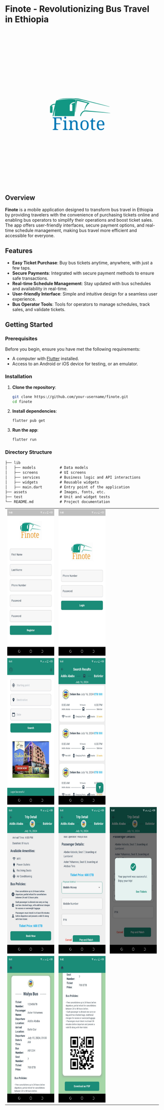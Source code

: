 # Finote - Revolutionizing Bus Travel in Ethiopia

![Finote Logo](assets/images/logo_blue.png) <!-- Add the logo image link here -->

## Overview

**Finote** is a mobile application designed to transform bus travel in Ethiopia by providing travelers with the convenience of purchasing tickets online and enabling bus operators to simplify their operations and boost ticket sales. The app offers user-friendly interfaces, secure payment options, and real-time schedule management, making bus travel more efficient and accessible for everyone.

## Features

- **Easy Ticket Purchase**: Buy bus tickets anytime, anywhere, with just a few taps.
- **Secure Payments**: Integrated with secure payment methods to ensure safe transactions.
- **Real-time Schedule Management**: Stay updated with bus schedules and availability in real-time.
- **User-friendly Interface**: Simple and intuitive design for a seamless user experience.
- **Bus Operator Tools**: Tools for operators to manage schedules, track sales, and validate tickets.

## Getting Started

### Prerequisites

Before you begin, ensure you have met the following requirements:

- A computer with [Flutter](https://flutter.dev/docs/get-started/install) installed.
- Access to an Android or iOS device for testing, or an emulator.

### Installation

1. **Clone the repository**:
    ```bash
    git clone https://github.com/your-username/finote.git
    cd finote
    ```

2. **Install dependencies**:
    ```bash
    flutter pub get
    ```

3. **Run the app**:
    ```bash
    flutter run
    ```

### Directory Structure

```plaintext
├── lib
│   ├── models           # Data models
│   ├── screens          # UI screens
│   ├── services         # Business logic and API interactions
│   ├── widgets          # Reusable widgets
│   ├── main.dart        # Entry point of the application
├── assets               # Images, fonts, etc.
├── test                 # Unit and widget tests
└── README.md            # Project documentation
```
<table>
  <tr>
  </tr>
  <tr>
    <td><img src="assets/screenshots/1.jpg" width=270 height=480></td>
    <td><img src="assets/screenshots/2.jpg" width=270 height=480></td>
  </tr>

  <tr>
    <td><img src="assets/screenshots/3.jpg" width=270 height=480></td>
    <td><img src="assets/screenshots/4.jpg" width=270 height=480></td>
  </tr>
  

  <tr>
    <td><img src="assets/screenshots/5.jpg" width=270 height=480></td>
    <td><img src="assets/screenshots/6.jpg" width=270 height=480></td>
    <td><img src="assets/screenshots/7.jpg" width=270 height=480></td>
  </tr>
  
  <tr>
    <td><img src="assets/screenshots/8.jpg" width=270 height=480></td>
    <td><img src="assets/screenshots/9.jpg" width=270 height=480></td>
  </tr>
        
 </table>
 
